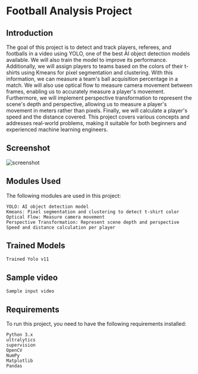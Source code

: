# Football Analysis Project
## Introduction

The goal of this project is to detect and track players, referees, and footballs in a video using YOLO, one of the best AI object detection models available. We will also train the model to improve its performance. Additionally, we will assign players to teams based on the colors of their t-shirts using Kmeans for pixel segmentation and clustering. With this information, we can measure a team's ball acquisition percentage in a match. We will also use optical flow to measure camera movement between frames, enabling us to accurately measure a player's movement. Furthermore, we will implement perspective transformation to represent the scene's depth and perspective, allowing us to measure a player's movement in meters rather than pixels. Finally, we will calculate a player's speed and the distance covered. This project covers various concepts and addresses real-world problems, making it suitable for both beginners and experienced machine learning engineers.

## Screenshot
![screenshot](https://github.com/user-attachments/assets/35691da3-2b91-4e38-9d3c-576867d2624d)

## Modules Used

The following modules are used in this project:

    YOLO: AI object detection model
    Kmeans: Pixel segmentation and clustering to detect t-shirt color
    Optical Flow: Measure camera movement
    Perspective Transformation: Represent scene depth and perspective
    Speed and distance calculation per player

## Trained Models

    Trained Yolo v11

## Sample video

    Sample input video

## Requirements

To run this project, you need to have the following requirements installed:

    Python 3.x
    ultralytics
    supervision
    OpenCV
    NumPy
    Matplotlib
    Pandas
